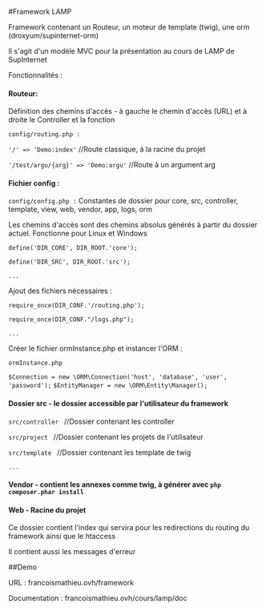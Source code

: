#Framework LAMP

Framework contenant un Routeur, un moteur de template (twig), une orm (droxyum/supinternet-orm)

Il s'agit d'un modèle MVC pour la présentation au cours de LAMP de SupInternet 

Fonctionnalités :
#### Routeur:
Définition des chemins d'accès - à gauche le chemin d'accès (URL) et à droite le Controller et la fonction

`config/routing.php :`

`'/' => 'Demo:index'`  //Route classique, à la racine du projet

`'/test/argu/{arg}' => 'Demo:argu'` //Route à un argument arg

#### Fichier config :

`config/config.php :` 
Constantes de dossier pour core, src, controller, template, view, web, vendor, app, logs, orm

Les chemins d'accès sont des chemins absolus générés à partir du dossier actuel. Fonctionne pour Linux et Windows

`define('DIR_CORE', DIR_ROOT.'core');`

`define('DIR_SRC', DIR_ROOT.'src');`

`...`

Ajout des fichiers nécessaires :

`require_once(DIR_CONF.'/routing.php');`

`require_once(DIR_CONF."/logs.php");`

`...`

Créer le fichier ormInstance.php et instancer l'ORM :

`ormInstance.php`

`$Connection = new \ORM\Connection('host', 'database', 'user', 'password');`
`$EntityManager = new \ORM\Entity\Manager();`


#### Dossier src - le dossier accessible par l'utilisateur du framework

`src/controller ` //Dossier contenant les controller

`src/project ` //Dossier contenant les projets de l'utilisateur

`src/template ` //Dossier contenant les template de twig

`...`

#### Vendor - contient les annexes comme twig, à générer avec `php composer.phar install`

#### Web - Racine du projet

Ce dossier contient l'index qui servira pour les redirections du routing du framework ainsi que le htaccess

Il contient aussi les messages d'erreur



##Demo

URL : francoismathieu.ovh/framework

Documentation : francoismathieu.ovh/cours/lamp/doc

